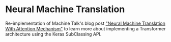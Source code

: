 # Neural Machine Translation

Re-implementation of Machine Talk's blog post ["Neural Machine Translation With Attention
Mechanism"](https://machinetalk.org/2019/03/29/neural-machine-translation-with-attention-mechanism/)
to learn more about implementing a Transformer architecture using the Keras SubClassing API.

